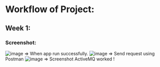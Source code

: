 # Workflow of Project: 
## Week 1:
### Screenshot: 
![image](https://user-images.githubusercontent.com/87386590/187121140-bf575cc3-1760-4fbd-b335-73a8e09434a4.png)
=> When app run successfully.
![image](https://user-images.githubusercontent.com/87386590/187121196-e92120cf-a463-4f2b-b8d0-6a760526b8d3.png)
=> Send request using Postman
![image](https://user-images.githubusercontent.com/87386590/187121241-247387a0-e82f-49d9-be51-725be4b6e455.png)
=> Screenshot ActiveMQ worked !
